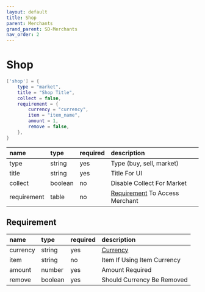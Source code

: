 ```yaml
---
layout: default
title: Shop
parent: Merchants
grand_parent: SD-Merchants
nav_order: 2
---
```


# Shop

```lua
['shop'] = {
    type = "market",
    title = "Shop Title",
    collect = false, 
    requirement = {
        currency = "currency",
        item = "item_name",
        amount = 1,
        remove = false,
    },
}
```

| name            | type           | required     | description                    | 
|:----------------|:---------------|:-------------|:-------------------------------|
| type            | string         | yes          | Type (buy, sell, market)       | 
| title           | string         | yes          | Title For UI                   |
| collect         | boolean        | no           | Disable Collect For Market     |
| requirement     | table          | no           | [Requirement](#requirement) To Access Merchant |

## Requirement
| name            | type           | required     | description                    |
|:----------------|:---------------|:-------------|:-------------------------------|
| currency        | string         | yes          | [Currency](config-file/#sv_currencieslua)                   |  
| item            | string         | no           | Item If Using Item Currency    | 
| amount          | number         | yes          | Amount Required                | 
| remove          | boolean        | yes          | Should Currency Be Removed     |
